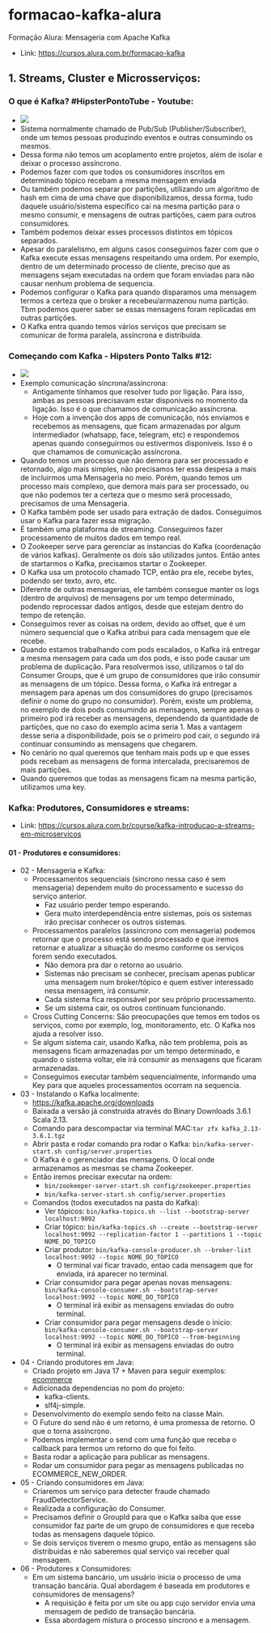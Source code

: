 # formacao-kafka-alura
Formação Alura: Mensageria com Apache Kafka
* Link: https://cursos.alura.com.br/formacao-kafka

## 1. Streams, Cluster e Microsserviços:
### O que é Kafka? #HipsterPontoTube - Youtube:
* [![](https://markdown-videos.vercel.app/youtube/G6Tcy7hNdA8)](https://youtu.be/G6Tcy7hNdA8)
* Sistema normalmente chamado de Pub/Sub (Publisher/Subscriber), onde um temos pessoas produzindo eventos e outras consumindo os mesmos.
* Dessa forma não temos um acoplamento entre projetos, além de isolar e deixar o processo assíncrono.
* Podemos fazer com que todos os consumidores inscritos em determinado tópico recebam a mesma mensagem enviada 
* Ou também podemos separar por partições, utilizando um algoritmo de hash em cima de uma chave que disponibilizamos, dessa forma, tudo daquele usuário/sistema específico cai na mesma partição para o mesmo consumir, e mensagens de outras partições, caem para outros consumidores.
* Também podemos deixar esses processos distintos em tópicos separados.
* Apesar do paralelismo, em alguns casos conseguimos fazer com que o Kafka execute essas mensagens respeitando uma ordem. Por exemplo, dentro de um determinado processo de cliente, preciso que as mensagens sejam executadas na ordem que foram enviadas para não causar nenhum problema de sequencia.
* Podemos configurar o Kafka para quando disparamos uma mensagem termos a certeza que o broker a recebeu/armazenou numa partição. Tbm podemos querer saber se essas mensagens foram replicadas em outras partições.
* O Kafka entra quando temos vários serviços que precisam se comunicar de forma paralela, assíncrona e distribuída.

### Começando com Kafka - Hipsters Ponto Talks #12:
* [![](https://markdown-videos.vercel.app/youtube/aaCqcX30pzc)](https://youtu.be/aaCqcX30pzc)
* Exemplo comunicação síncrona/assíncrona:
  * Antigamente tínhamos que resolver tudo por ligação. Para isso, ambas as pessoas precisavam estar disponiveis no momento da ligação. Isso é o que chamamos de comunicação assíncrona.
  * Hoje com a invenção dos apps de comunicação, nós enviamos e recebemos as mensagens, que ficam armazenadas por algum intermediador (whatsapp, face, telegram, etc) e respondemos apenas quando conseguirmos ou estivermos disponiveis. Isso é o que chamamos de comunicação assíncrona.
* Quando temos um processo que não demora para ser processado e retornado, algo mais simples, não precisamos ter essa despesa a mais de incluirmos uma Mensageria no meio. Porém, quando temos um processo mais complexo, que demora mais para ser processado, ou que não podemos ter a certeza que o mesmo será processado, precisamos de uma Mensageria.
* O Kafka também pode ser usado para extração de dados. Conseguimos usar o Kafka para fazer essa migração.
* É também uma plataforma de streaming. Conseguimos fazer processamento de muitos dados em tempo real.
* O Zookeeper serve para gerenciar as instancias do Kafka (coordenação de vários kafkas). Geralmente os dois são utilizados juntos. Então antes de startarmos o Kafka, precisamos startar o Zookeeper.
* O Kafka usa um protocolo chamado TCP, então pra ele, recebe bytes, podendo ser texto, avro, etc.
* Diferente de outras mensagerias, ele também consegue manter os logs (dentro de arquivos) de mensagens por um tempo determinado, podendo reprocessar dados antigos, desde que estejam dentro do tempo de retenção.
* Conseguimos rever as coisas na ordem, devido ao offset, que é um número sequencial que o Kafka atribui para cada mensagem que ele recebe.
* Quando estamos trabalhando com pods escalados, o Kafka irá entregar a mesma mensagem para cada um dos pods, e isso pode causar um problema de duplicação. Para resolvermos isso, utilizamos o tal do Consumer Groups, que é um grupo de consumidores que irão consumir as mensagens de um tópico. Dessa forma, o Kafka irá entregar a mensagem para apenas um dos consumidores do grupo (precisamos definir o nome do grupo no consumidor). Porém, existe um problema, no exemplo de dois pods consumindo as mensagens, sempre apenas o primeiro pod irá receber as mensagens, dependendo da quantidade de partições, que no caso do exemplo acima seria 1. Mas a vantagem desse seria a disponibilidade, pois se o primeiro pod cair, o segundo irá continuar consumindo as mensagens que chegarem.
* No cenário no qual queremos que tenham mais pods up e que esses pods recebam as mensagens de forma intercalada, precisaremos de mais partições.
* Quando queremos que todas as mensagens ficam na mesma partição, utilizamos uma key.


### Kafka: Produtores, Consumidores e streams:
* Link: https://cursos.alura.com.br/course/kafka-introducao-a-streams-em-microservicos

#### 01 - Produtores e consumidores:
* 02 - Mensageria e Kafka:
  * Processamentos sequenciais (sincrono nessa caso é sem mensageria) dependem muito do processamento e sucesso do serviço anterior. 
    * Faz usuário perder tempo esperando. 
    * Gera muito interdependência entre sistemas, pois os sistemas irão precisar conhecer os outros sistemas.
  * Processamentos paralelos (assincrono com mensageria) podemos retornar que o processo está sendo processado e que iremos retornar e atualizar a situação do mesmo conforme os serviços forem sendo executados. 
    * Não demora pra dar o retorno ao usuário.
    * Sistemas não precisam se conhecer, precisam apenas publicar uma mensagem num broker/tópico e quem estiver interessado nessa mensagem, irá consumir.
    * Cada sistema fica responsável por seu próprio processamento.
    * Se um sistema cair, os outros continuam funcionando.
  * Cross Cutting Concerns: São preocupações que temos em todos os serviços, como por exemplo, log, monitoramento, etc. O Kafka nos ajuda a resolver isso.
  * Se algum sistema cair, usando Kafka, não tem problema, pois as mensagens ficam armazenadas por um tempo determinado, e quando o sistema voltar, ele irá consumir as mensagens que ficaram armazenadas.
  * Conseguimos executar também sequencialmente, informando uma Key para que aqueles processamentos ocorram na sequencia.
* 03 - Instalando o Kafka localmente:
  * https://kafka.apache.org/downloads
  * Baixada a versão já construida através do Binary Downloads 3.6.1 Scala 2.13.
  * Comando para descompactar via terminal MAC:```tar zfx kafka_2.13-3.6.1.tgz```
  * Abrir pasta e rodar comando pra rodar o Kafka: ```bin/kafka-server-start.sh config/server.properties```
  * O Kafka é o gerenciador das mensagens. O local onde armazenamos as mesmas se chama Zookeeper.
  * Então iremos precisar executar na ordem:
    * ```bin/zookeeper-server-start.sh config/zookeeper.properties```
    * ```bin/kafka-server-start.sh config/server.properties```
  * Comandos (todos executados na pasta do Kafka):
    * Ver tópicos: ```bin/kafka-topics.sh --list --bootstrap-server localhost:9092```
    * Criar tópico: ```bin/kafka-topics.sh --create --bootstrap-server localhost:9092 --replication-factor 1 --partitions 1 --topic NOME_DO_TOPICO```
    * Criar produtor: ```bin/kafka-console-producer.sh --broker-list localhost:9092 --topic NOME_DO_TOPICO```
      * O terminal vai ficar travado, entao cada mensagem que for enviada, irá aparecer no terminal.
    * Criar consumidor para pegar apenas novas mensagens: ```bin/kafka-console-consumer.sh --bootstrap-server localhost:9092 --topic NOME_DO_TOPICO```
      * O terminal irá exibir as mensagens enviadas do outro terminal.
    * Criar consumidor para pegar mensagens desde o inicio: ```bin/kafka-console-consumer.sh --bootstrap-server localhost:9092 --topic NOME_DO_TOPICO --from-beginning```
      * O terminal irá exibir as mensagens enviadas do outro terminal.
* 04 - Criando produtores em Java:
  * Criado projeto em Java 17 + Maven para seguir exemplos: [ecommerce](ecommerce)
  * Adicionada dependencias no pom do projeto:
    * kafka-clients.
    * slf4j-simple.
  * Desenvolvimento do exemplo sendo feito na classe Main.
  * O Future do send não é um retorno, é uma promessa de retorno. O que o torna assíncrono.
  * Podemos implementar o send com uma função que receba o callback para termos um retorno do que foi feito.
  * Basta rodar a aplicação para publicar as mensagens.
  * Rodar um consumidor para pegar as mensagens publicadas no ECOMMERCE_NEW_ORDER.
* 05 - Criando consumidores em Java:
  * Criaremos um serviço para detecter fraude chamado FraudDetectorService.
  * Realizada a configuração do Consumer.
  * Precisamos definir o GroupId para que o Kafka saiba que esse consumidor faz parte de um grupo de consumidores e que receba todas as mensagens daquele tópico.
  * Se dois serviços tiverem o mesmo grupo, então as mensagens são distribuidas e não saberemos qual serviço vai receber qual mensagem.
* 06 - Produtores x Consumidores:
  * Em um sistema bancário, um usuário inicia o processo de uma transação bancária. Qual abordagem é baseada em produtores e consumidores de mensagens?
    * A requisição é feita por um site ou app cujo servidor envia uma mensagem de pedido de transação bancária.
    * Essa abordagem mistura o processo síncrono e a mensagem.

